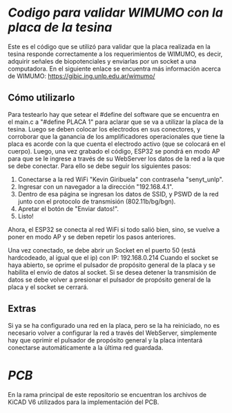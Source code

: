 # _Codigo para validar WIMUMO con la placa de la tesina_
Este es el código que se utilizó para validar que la placa realizada en la tesina responde correctamente a los requerimientos de WIMUMO, es decir, adquirir señales de biopotenciales y enviarlas por un socket a una computadora.
En el siguiente enlace se encuentra más información acerca de WIMUMO: https://gibic.ing.unlp.edu.ar/wimumo/


## Cómo utilizarlo
Para testearlo hay que setear el #define del software que se encuentra en el main.c a "#define PLACA 1" para aclarar que se va a utilizar la placa de la tesina. Luego se deben colocar los electrodos en sus conectores, y corroborar que la ganancia de los amplificadores operacionales que tiene la placa es acorde con la que cuenta el electrodo activo (que se colocará en el cuerpo). 
  Luego, una vez grabado el código, ESP32 se pondrá en modo AP para que se le ingrese a través de su WebServer los datos de la red a la que se debe conectar. Para ello se debe seguir los siguientes pasos:
  1) Conectarse a la red WiFi "Kevin Giribuela" con contraseña "senyt_unlp".
  2) Ingresar con un navegador a la dirección "192.168.4.1".
  3) Dentro de esa página se ingresan los datos de SSID, y PSWD de la red junto con el protocolo de transmisión (802.11b/bg/bgn).
  4) Apretar el botón de "Enviar datos!".
  5) Listo!
  
  Ahora, el ESP32 se conecta al red WiFi si todo salió bien, sino, se vuelve a poner en modo AP y se deben repetir los pasos anteriores.
  
  Una vez conectado, se debe abrir un Socket en el puerto 50 (está hardcodeado, al igual que el ip) con IP: 192.168.0.214
  Cuando el socket se haya abierto, se oprime el pulsador de propósito general de la placa y se habilita el envío de datos al socket. Si se desea detener la transmisión de datos se debe volver a presionar el pulsador de propósito general de la placa y el socket se cerrará. 


## Extras

Si ya se ha configurado una red en la placa, pero se la ha reiniciado, no es necesario volver a configurar la red a través del WebServer, simplemente hay que oprimir el pulsador de propósito general y la placa intentará conectarse automáticamente a la última red guardada.

# _PCB_
En la rama principal de este repositorio se encuentran los archivos de KiCAD V6 utilizados para la implementación del PCB. 
